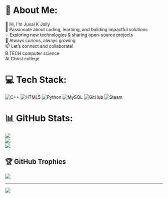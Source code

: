 # 💫 About Me:
👋 Hi, I'm Juval K Jolly<br>🚀 Passionate about coding, learning, and building impactful solutions<br>💡 Exploring new technologies & sharing open-source projects<br>🌱 Always curious, always growing<br>📫 Let’s connect and collaborate!<br>B.TECH computer science<br>At Christ college


# 💻 Tech Stack:
![C++](https://img.shields.io/badge/c++-%2300599C.svg?style=flat&logo=c%2B%2B&logoColor=white) ![HTML5](https://img.shields.io/badge/html5-%23E34F26.svg?style=flat&logo=html5&logoColor=white) ![Python](https://img.shields.io/badge/python-3670A0?style=flat&logo=python&logoColor=ffdd54) ![MySQL](https://img.shields.io/badge/mysql-4479A1.svg?style=flat&logo=mysql&logoColor=white) ![GitHub](https://img.shields.io/badge/github-%23121011.svg?style=flat&logo=github&logoColor=white) ![Steam](https://img.shields.io/badge/steam-%23000000.svg?style=flat&logo=steam&logoColor=white)
# 📊 GitHub Stats:
![](https://github-readme-stats.vercel.app/api?username=JUVALKJOLLY&theme=dark&hide_border=false&include_all_commits=true&count_private=false)<br/>
![](https://nirzak-streak-stats.vercel.app/?user=JUVALKJOLLY&theme=dark&hide_border=false)<br/>
![](https://github-readme-stats.vercel.app/api/top-langs/?username=JUVALKJOLLY&theme=dark&hide_border=false&include_all_commits=true&count_private=false&layout=compact)

## 🏆 GitHub Trophies
![](https://github-profile-trophy.vercel.app/?username=JUVALKJOLLY&theme=radical&no-frame=false&no-bg=false&margin-w=4)

---
[![](https://visitcount.itsvg.in/api?id=JUVALKJOLLY&icon=9&color=12)](https://visitcount.itsvg.in)

<!-- Proudly created with GPRM ( https://gprm.itsvg.in ) -->

